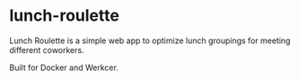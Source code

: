 # lunch-roulette
Lunch Roulette is a simple web app to optimize lunch groupings for meeting different coworkers.

Built for Docker and Werkcer.
